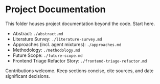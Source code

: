 # Project Documentation

This folder houses project documentation beyond the code. Start here.

- Abstract: `./abstract.md`
- Literature Survey: `./literature-survey.md`
- Approaches (incl. agent mixtures): `./approaches.md`
- Methodology: `./methodology.md`
- Future Scope: `./future-scope.md`
 - Frontend Triage Refactor Story: `./frontend-triage-refactor.md`

Contributions welcome. Keep sections concise, cite sources, and date significant decisions. 
